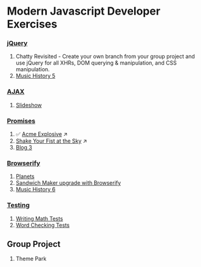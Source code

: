# Modern Javascript Developer Exercises

### [jQuery](../resources/MJ_JQUERY_INTRODUCTION.md)
1. Chatty Revisited - Create your own branch from your group project and use jQuery for all XHRs, DOM querying & manipulation, and CSS manipulation.
1. [Music History 5](MJ_JQUERY_MUSIC_HISTORY_05.md)


### [AJAX](../resources/MJ_JQUERY_AJAX.md)
1. [Slideshow](MJ_JQUERY_SLIDESHOW.md)


### [Promises](../resources/MJ_PROMISES.md)
1. :white_check_mark: [Acme Explosive](https://github.com/kenziebottoms/nss-front-03-explosives) :arrow_upper_right:
1. [Shake Your Fist at the Sky](https://github.com/kenziebottoms/nss-front-03-fist-shaker) :arrow_upper_right:
1. [Blog 3](MJ_PROMISES_BLOG_03.md)


### [Browserify](../resources/MJ_BROWSERIFY_CONCEPTS.md)
1. [Planets](MJ_BROWSERIFY_PLANETS.md)
1. [Sandwich Maker upgrade with Browserify](MJ_BROWSERIFY_SANDWICH_MAKER.md)
1. [Music History 6](MJ_BROWSERIFY_MUSIC_HISTORY_06.md)


### [Testing](../resources/MJ_TESTING.md)
1. [Writing Math Tests](MJ_TESTING_MATH.md)
1. [Word Checking Tests](MJ_TESTING_WORD_CHECKER.md)


## Group Project
1. Theme Park
